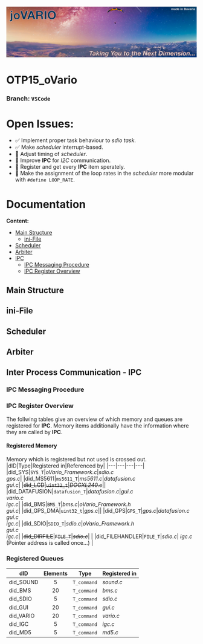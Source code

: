 ![oVario Header](.img/header.png    )

# OTP15_oVario
### Branch: `VSCode`

# Open Issues:
- :white_check_mark: Implement proper task behaviour to *sdio task*. 
- :white_check_mark: Make *scheduler* interrupt-based.
- :black_square_button: Adjust timing of *scheduler*.
- :black_square_button: Improve **IPC** for *I2C* communication.
- :black_square_button: Register and get every **IPC** item sperately.
- :black_square_button: Make the assignment of the loop rates in the *scheduler* more modular with `#define LOOP_RATE`.

# Documentation
**Content:**

- [Main Structure](#main-structure) 
    - [ini-File](#ini-file)
- [Scheduler](#scheduler)
- [Arbiter](#arbiter)
- [IPC](#inter-process-communication-ipc)
    - [IPC Messaging Procedure](#ipc-messaging-procedure)
    - [IPC Register Overview](#ipc-register-overview)

## Main Structure

## ini-File

## Scheduler

## Arbiter

## Inter Process Communication - IPC

### IPC Messaging Procedure

### IPC Register Overview

The follwing tables give an overview of which memory and queues are registered for **IPC**.
Memory items additionally have the information where they are called by **IPC**.

#### Registered Memory
Memory which is registered but not used is crossed out.
|dID|Type|Registered in|Referenced by|
|---|---|---|---|
|did_SYS|`SYS_T`|*oVario_Framework.c*|*sdio.c* <br/> *gps.c*|
|did_MS5611|`ms5611_T`|*ms5611.c*|*datafusion.c* <br/> *gui.c*|
|~~did_LCD~~|~~`uint32_t`~~|~~*DOGXL240.c*~~||
|did_DATAFUSION|`datafusion_T`|*datafusion.c*|*gui.c* <br/> *vario.c* <br/> *igc.c*|
|did_BMS|`BMS_T`|*bms.c*|*oVario_Framework.h* <br/> *gui.c*|
|did_GPS_DMA|`uint32_t`|*gps.c*||
|did_GPS|`GPS_T`|*gps.c*|*datafusion.c* <br/> *gui.c* <br/> *igc.c*|
|did_SDIO|`SDIO_T`|*sdio.c*|*oVario_Framework.h* <br/> *gui.c* <br/> *igc.c*|
|~~did_DIRFILE~~|~~`FILE_T`~~|~~*sdio.c*~~|  |
|did_FILEHANDLER|`FILE_T`|*sdio.c*| *igc.c* (Pointer address is called once...) |



### Registered Queues

|dID|Elements|Type|Registered in|
|---|:---:|---|---|
|did_SOUND|5|`T_command`| *sound.c*|
|did_BMS|20|`T_command` | *bms.c*|
|did_SDIO|5|`T_command` | *sdio.c*|
|did_GUI|20|`T_command` | *gui.c*|
|did_VARIO|20|`T_command`| *vario.c*|
|did_IGC|5|`T_command`| *igc.c*|
|did_MD5|5|`T_command`|*md5.c*|



